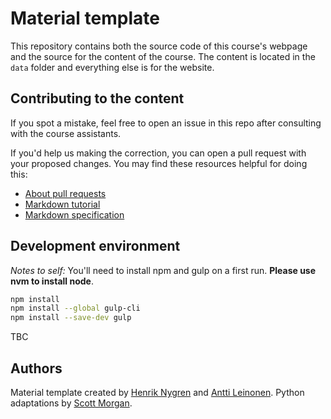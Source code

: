 # Material template

This repository contains both the source code of this course's webpage and the source for the content of the course. The content is located in the `data` folder and everything else is for the website.

## Contributing to the content

If you spot a mistake, feel free to open an issue in this repo after consulting with the course assistants.

If you'd help us making the correction, you can open a pull request with your proposed changes. You may find these resources helpful for doing this:

* [About pull requests](https://help.github.com/en/github/collaborating-with-issues-and-pull-requests/about-pull-requests)
* [Markdown tutorial](https://commonmark.org/help/tutorial/)
* [Markdown specification](https://spec.commonmark.org/current/)

## Development environment

*Notes to self:*
You'll need to install npm and gulp on a first run. **Please use nvm to install node**. 

```bash
npm install
npm install --global gulp-cli
npm install --save-dev gulp
```

TBC

## Authors

Material template created by [Henrik Nygren](https://github.com/nygrenh) and [Antti Leinonen](https://github.com/Redande). 
Python adaptations by [Scott Morgan](https://github.com/Scott3142).
